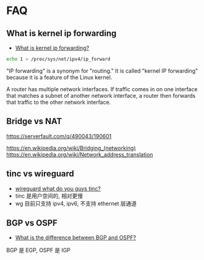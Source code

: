 # FAQ



## What is kernel ip forwarding
* [What is kernel ip forwarding?](https://unix.stackexchange.com/q/14056/47774)

```bash
echo 1 > /proc/sys/net/ipv4/ip_forward
```

"IP forwarding" is a synonym for "routing." It is called "kernel IP forwarding" because it is a feature of the Linux kernel.

A router has multiple network interfaces. If traffic comes in on one interface that matches a subnet of another network interface, a router then forwards that traffic to the other network interface.

## Bridge vs NAT
https://serverfault.com/q/490043/190601

https://en.wikipedia.org/wiki/Bridging_(networking)
https://en.wikipedia.org/wiki/Network_address_translation


## tinc vs wireguard
* [wireguard what do you guys tinc?](https://www.tinc-vpn.org/pipermail/tinc/2017-February/004755.html)
* tinc 是用户空间的, 相对更慢
* wg 目前只支持 ipv4, ipv6, 不支持 ethernet 层通道

## BGP vs OSPF
* [What is the difference between BGP and OSPF?](https://serverfault.com/questions/185635)

BGP 是 EGP, OSPF 是 IGP
